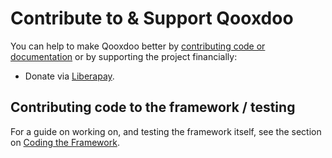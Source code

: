 # Contribute to & Support Qooxdoo

You can help to make Qooxdoo better by [contributing code or documentation](development/contribute.md)
or by supporting the project financially:

- Donate via [Liberapay](https://liberapay.com/qooxdoo.org/donate).

## Contributing code to the framework / testing

For a guide on working on, and testing the framework itself,
see the section on [Coding the Framework](development/contribute.md).



                                                                                                                                          

